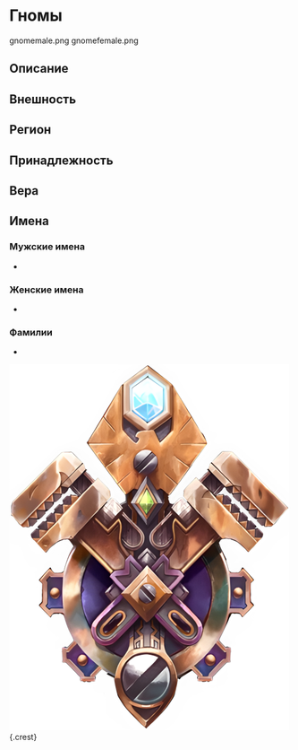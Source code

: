 # Гномы

<div class="nation-icons">
<icon>gnomemale.png</icon>
<icon>gnomefemale.png</icon>
</div>

## Описание

## Внешность

## Регион

## Принадлежность

## Вера

## Имена
 

### Мужские имена
* 

### Женские имена
* 

### Фамилии
* 

![Герб гномов](../../images/crests/gnomecrest.png "Герб гномов"){.crest}